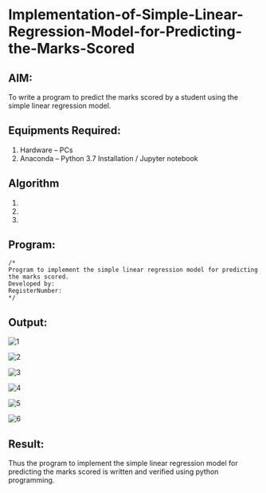 # Implementation-of-Simple-Linear-Regression-Model-for-Predicting-the-Marks-Scored

## AIM:
To write a program to predict the marks scored by a student using the simple linear regression model.

## Equipments Required:
1. Hardware – PCs
2. Anaconda – Python 3.7 Installation / Jupyter notebook

## Algorithm
1. 
2. 
3. 


## Program:
```
/*
Program to implement the simple linear regression model for predicting the marks scored.
Developed by: 
RegisterNumber:  
*/
```

## Output:
![1](https://github.com/anu-varshini11/Implementation-of-Simple-Linear-Regression-Model-for-Predicting-the-Marks-Scored/assets/138969827/430f95db-1320-4c65-b614-ce59c4b4242e)

![2](https://github.com/anu-varshini11/Implementation-of-Simple-Linear-Regression-Model-for-Predicting-the-Marks-Scored/assets/138969827/70cc133b-86fc-4bf4-8f08-8617d3eae4a7)

![3](https://github.com/anu-varshini11/Implementation-of-Simple-Linear-Regression-Model-for-Predicting-the-Marks-Scored/assets/138969827/d37a1b1a-c20f-45cc-a78c-80a75865052f)

![4](https://github.com/anu-varshini11/Implementation-of-Simple-Linear-Regression-Model-for-Predicting-the-Marks-Scored/assets/138969827/6357d3f1-a268-443f-8056-d6a1085818a7)

![5](https://github.com/anu-varshini11/Implementation-of-Simple-Linear-Regression-Model-for-Predicting-the-Marks-Scored/assets/138969827/cc3c2c8c-6398-4e50-84bd-deebcf1b2292)

![6](https://github.com/anu-varshini11/Implementation-of-Simple-Linear-Regression-Model-for-Predicting-the-Marks-Scored/assets/138969827/889f877f-4d23-4fd7-8c19-c42caefdb7c2)


## Result:
Thus the program to implement the simple linear regression model for predicting the marks scored is written and verified using python programming.
